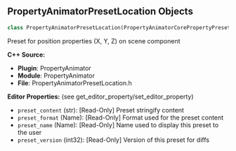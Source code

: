 ## PropertyAnimatorPresetLocation Objects

```python
class PropertyAnimatorPresetLocation(PropertyAnimatorCorePropertyPreset)
```

Preset for position properties (X, Y, Z) on scene component

**C++ Source:**

- **Plugin**: PropertyAnimator
- **Module**: PropertyAnimator
- **File**: PropertyAnimatorPresetLocation.h

**Editor Properties:** (see get_editor_property/set_editor_property)

- ``preset_content`` (str):  [Read-Only] Preset stringify content
- ``preset_format`` (Name):  [Read-Only] Format used for the preset content
- ``preset_name`` (Name):  [Read-Only] Name used to display this preset to the user
- ``preset_version`` (int32):  [Read-Only] Version of this preset for diffs

<a id="unreal.PropertyAnimatorPresetRotation"></a>